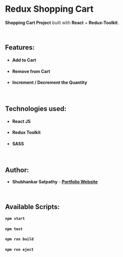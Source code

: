 # Redux Shopping Cart


**Shopping Cart Project** built with **React** + **Redux-Toolkit**.

<br/>

## Features:

- #### Add to Cart
- #### Remove from Cart
- #### Increment / Decrement the Quantity

<br/>

## Technologies used:

- #### **React JS**
- #### **Redux Toolkit**
- #### **SASS**

<br/>

## Author:

- **Shubhankar Satpathy** - **[Portfolio Website](https://github.com/shubhankars123)**

<br/>

## Available Scripts:

#### `npm start`

#### `npm test`

#### `npm run build`

#### `npm run eject`
